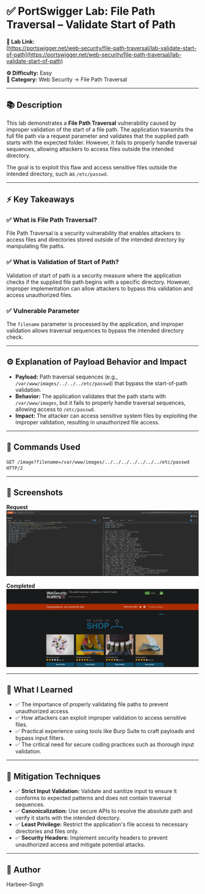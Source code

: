 

# ✅ PortSwigger Lab: File Path Traversal – Validate Start of Path

**🔗 Lab Link:**  
[https://portswigger.net/web-security/file-path-traversal/lab-validate-start-of-path](https://portswigger.net/web-security/file-path-traversal/lab-validate-start-of-path)

**⚙️ Difficulty:** Easy  
**📂 Category:** Web Security → File Path Traversal

---

## 📚 Description

This lab demonstrates a **File Path Traversal** vulnerability caused by improper validation of the start of a file path. The application transmits the full file path via a request parameter and validates that the supplied path starts with the expected folder. However, it fails to properly handle traversal sequences, allowing attackers to access files outside the intended directory.

The goal is to exploit this flaw and access sensitive files outside the intended directory, such as `/etc/passwd`.

---

## ⚡ Key Takeaways

### ✅ What is File Path Traversal?  
File Path Traversal is a security vulnerability that enables attackers to access files and directories stored outside of the intended directory by manipulating file paths.

### ✅ What is Validation of Start of Path?  
Validation of start of path is a security measure where the application checks if the supplied file path begins with a specific directory. However, improper implementation can allow attackers to bypass this validation and access unauthorized files.

### ✅ Vulnerable Parameter  
The `filename` parameter is processed by the application, and improper validation allows traversal sequences to bypass the intended directory check.

---

## ⚙️ Explanation of Payload Behavior and Impact

- **Payload:** Path traversal sequences (e.g., `/var/www/images/../../../etc/passwd`) that bypass the start-of-path validation.  
- **Behavior:** The application validates that the path starts with `/var/www/images`, but it fails to properly handle traversal sequences, allowing access to `/etc/passwd`.  
- **Impact:** The attacker can access sensitive system files by exploiting the improper validation, resulting in unauthorized file access.

---

## 🧱 Commands Used

```http
GET /image?filename=/var/www/images/../../../../../../../etc/passwd HTTP/2
```

---

## 📸 Screenshots

**Request**  
![Intercepted Request](https://github.com/Harbeer-Singh/Portswigger-Labs/blob/main/PATH%20TRAVERSAL/LAB-5/images/1.png)

**Completed**  
![Response](https://github.com/Harbeer-Singh/Portswigger-Labs/blob/main/PATH%20TRAVERSAL/LAB-5/images/2.png)


---

## 📝 What I Learned

- ✅ The importance of properly validating file paths to prevent unauthorized access.  
- ✅ How attackers can exploit improper validation to access sensitive files.  
- ✅ Practical experience using tools like Burp Suite to craft payloads and bypass input filters.  
- ✅ The critical need for secure coding practices such as thorough input validation.

---

## 🔐 Mitigation Techniques

- ✅ **Strict Input Validation:** Validate and sanitize input to ensure it conforms to expected patterns and does not contain traversal sequences.  
- ✅ **Canonicalization:** Use secure APIs to resolve the absolute path and verify it starts with the intended directory.  
- ✅ **Least Privilege:** Restrict the application's file access to necessary directories and files only.  
- ✅ **Security Headers:** Implement security headers to prevent unauthorized access and mitigate potential attacks.

---

## 👤 Author

Harbeer-Singh
```
